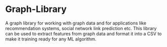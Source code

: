 # Graph-Library
A graph library for working with graph data and for applications like recommendation systems, social network link prediction etc. This library can be used to extract features from graph data and format it into a CSV to make it training ready for any ML algorithm.
